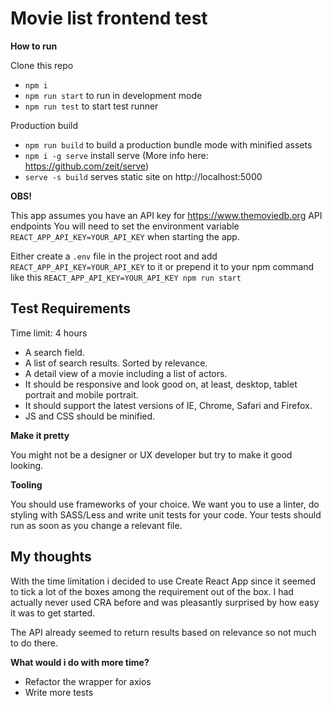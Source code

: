 # Movie list frontend test

**How to run**

Clone this repo

- `npm i`
- `npm run start` to run in development mode
- `npm run test` to start test runner

Production build

- `npm run build` to build a production bundle mode with minified assets
- `npm i -g serve` install serve (More info here: https://github.com/zeit/serve)
- `serve -s build` serves static site on http://localhost:5000

**OBS!**

This app assumes you have an API key for https://www.themoviedb.org API endpoints
You will need to set the environment variable `REACT_APP_API_KEY=YOUR_API_KEY` when starting the app.

Either create a `.env` file in the project root and add `REACT_APP_API_KEY=YOUR_API_KEY` to it or prepend it to your npm command like this
`REACT_APP_API_KEY=YOUR_API_KEY npm run start`

## Test Requirements

Time limit: 4 hours

- A search field.
- A list of search results. Sorted by relevance.
- A detail view of a movie including a list of actors.
- It should be responsive and look good on, at least, desktop, tablet portrait and mobile
  portrait.
- It should support the latest versions of IE, Chrome, Safari and Firefox.
- JS and CSS should be minified.

**Make it pretty**

You might not be a designer or UX developer but try to make it good looking.

**Tooling**

You should use frameworks of your choice.
We want you to use a linter, do styling with SASS/Less and write unit tests for your code.
Your tests should run as soon as you change a relevant file.

## My thoughts

With the time limitation i decided to use Create React App since it seemed to tick a lot of the boxes among the requirement out of the box. I had actually never used CRA before and was pleasantly surprised by how easy it was to get started.

The API already seemed to return results based on relevance so not much to do there.

**What would i do with more time?**

- Refactor the wrapper for axios
- Write more tests
